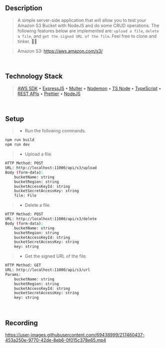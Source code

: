 ## Description

> A simple server-side application that will allow you to test your Amazon S3 Bucket with NodeJS and do some CRUD operations. The following features below are implemented are: `upload a file`, `delete a file`, and `get the signed URL of the file`. Feel free to clone and tinker. 🤘🍻

> Amazon S3: https://aws.amazon.com/s3/

<br />

## Technology Stack

> [AWS SDK](https://www.npmjs.com/package/aws-sdk) • [ExpressJS](https://www.npmjs.com/package/express) • [Multer](https://www.npmjs.com/package/multer) • [Nodemon](https://www.npmjs.com/package/nodemon) • [TS Node](https://www.npmjs.com/package/ts-node) • [TypeScript](https://www.npmjs.com/package/ts-node) • [REST APIs](https://restfulapi.net/) • [Prettier](https://www.npmjs.com/package/prettier) • [NodeJS](https://nodejs.org/docs/latest-v16.x/api/)

<br />

## Setup

> - Run the following commands.

```bash
npm run build
npm run dev
```

> - Upload a file.

```bash
HTTP Method: POST
URL: http://localhost:11000/api/s3/upload
Body (form-data):
    bucketName: string
    bucketRegion: string
    bucketAccessKeyId: string
    bucketSecretAccessKey: string
    file: File
```

> - Delete a file.

```bash
HTTP Method: POST
URL: http://localhost:11000/api/s3/delete
Body (form-data):
    bucketName: string
    bucketRegion: string
    bucketAccessKeyId: string
    bucketSecretAccessKey: string
    key: string
```

> - Get the signed URL of the file.

```bash
HTTP Method: GET
URL: http://localhost:11000/api/s3/url
Params:
    bucketName: string
    bucketRegion: string
    bucketAccessKeyId: string
    bucketSecretAccessKey: string
    key: string
```

<br />

## Recording


https://user-images.githubusercontent.com/69438999/217460437-453a250e-9770-42de-8eb6-0f015c378e65.mp4


